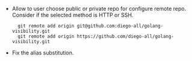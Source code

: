 

- Allow to user choose public or private repo for configure remote repo. Consider if the selected method is HTTP or SSH.

        git remote add origin git@github.com:diego-all/golang-visibility.git
        git remote add origin https://github.com/diego-all/golang-visibility.git


- Fix the alias substitution.